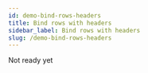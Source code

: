 ```yaml
---
id: demo-bind-rows-headers
title: Bind rows with headers
sidebar_label: Bind rows with headers
slug: /demo-bind-rows-headers
---
```


Not ready yet
